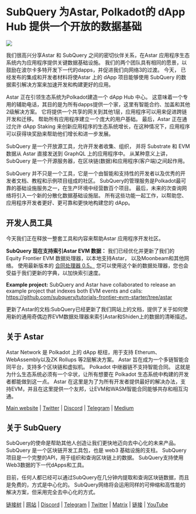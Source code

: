 # SubQuery 为Astar, Polkadot的 dApp Hub 提供一个开放的数据基础

![](https://miro.medium.com/max/1400/1*VtFbnTYV48Y5mpZtwZsdXA.png)

我们很高兴分享Astar 和 SubQuery 之间的密切伙伴关系，在Astar 应用程序生态系统内为应用程序提供关键数据基础设施。 我们的两个团队具有相同的愿景，以鼓励在波尔卡多特开发下一代的dapps，并促进我们向网络3的过渡。 今天， 已经发布的集成和开发者材料将使Astar 上的 dApp 项目能够使用 SubQuery 的数据索引解决方案来加速开发和构建更好的应用。

Astar 正在引领生态系统为Polkadot建造一个 dApp Hub 中心。 这意味着一个专用的辅助电话，其目的是为所有dapps提供一个家，这里有智能合约、加盖和其他2级解决方案。 它将提供一个共享的网关到其他1层，应用程序可以用来促进跨链开发和迁移。 帮助所有应用程序建立一个庞大的用户基础。 最后，Astar 正在通过允许 dApp Staking 来创新应用程序的生态系统增长，在这种情况下，应用程序可以获得块奖励来帮助他们增长和进一步发展。

SubQuery 是一个开放源工具，允许开发者收集、组织， 并将 Substrate 和 EVM 数据从 Astar 直接发送到 GraphQL 上的应用程序中。 从某种意义上讲，SubQuery 是一个开源服务器，在区块链(数据)和应用程序(客户端)之间起作用。

SubQuery 并不只是一个工具，它是一个由智能和支持性的开发者以及优秀的开发者文档、教程和示例项目组成的社区。 SubQuery的管理服务是Polkadot最可靠的基础设施服务之一，在生产环境中经营数百个项目。 最后，未来的次查询网络将引入一个新的分散化数据基础设施层。 所有这些功能一起工作，以帮助您、应用程序开发者更好、更可靠和更快地构建您的 dApp。

## **开发人员工具**

今天我们正在释放一整套工具和内容来帮助Astar 应用程序开发社区。

**SubQuery 现在支持索引Astar EVM 数据：** 我们已经优化并更新了我们的 Equity Frontier EVM 数据处理器，以本地支持Astar， 以及Moonbeam和其他网络。 使用最新版本的 [合同处理器 0.5。](https://github.com/subquery/subql/releases/tag/contract-processors%2F0.5.3) 您可以使用这个新的数据处理器，您也会受益于我们更新的字典，以加快索引速度。

**Example project:** SubQuery and Astar have collaborated to release an example project that indexes both EVM events and calls: https://github.com/subquery/tutorials-frontier-evm-starter/tree/astar

更新了Astar的文档:SubQuery已经更新了我们网站上的文档，提供了关于如何使用新的通用奇偶边界EVM数据处理器来索引Astar和Shiden上的数据的清晰描述。

## 关于 Astar

Astar Network 是 Polkadot 上的 dApp 枢纽，用于支持 Etherum、WebAssembly以及ZK Rollups 等2层解决方案。 Astar 旨在成为一个多链智能合同平台，支持多个区块链和虚拟机。 Polkadot 中继器链不支持智能合同。 这就是为什么生态系统必须有一个伞状，让所有想要在 Polkadot 生态系统中构建的开发者都能做到这一点。 Astar 在这里是为了为所有开发者提供最好的解决办法，支持EVM，并且在这里提供一个友邦，让EVM和WASM智能合同能够共存和相互沟通。

[Main website](https://astar.network/) | [Twitter](https://twitter.com/AstarNetwork) | [Discord](https://discord.gg/Z3nC9U4) | [Telegram](https://t.me/PlasmOfficial) | [Medium](https://github.com/AstarNetwork)

## 关于 SubQuery

SubQuery的使命是帮助其他人创造让我们更快地迈向去中心化的未来产品。 SubQuery 是一个区块链开发工具包，也是 web3 基础设施的支柱。 SubQuery项目是一个完整的API，用于组织和查询区块链上的数据。 SubQuery支持使用Web3数据的下一代dApps和工具。

目前，任何人都已经可以通过SubQuery在几分钟内提取和查询区块链数据，而且是免费的，方式是中心化的。 SubQuery网络将会运用同样的可伸缩和高性能的解决方案，但采用完全去中心化的方式。

[链接树](https://linktr.ee/subquerynetwork) | [网站](https://subquery.network/) | [Discord](https://discord.com/invite/78zg8aBSMG) | [Telegram](https://t.me/subquerynetwork) | [Twitter](https://twitter.com/subquerynetwork) | [Matrix](https://matrix.to/#/#subquery:matrix.org) | [链接](https://www.linkedin.com/company/subquery) | [YouTube](https://www.youtube.com/channel/UCi1a6NUUjegcLHDFLr7CqLw)
